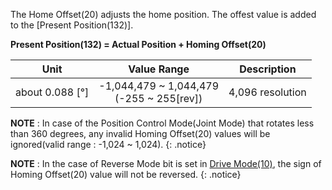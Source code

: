 The Home Offset(20) adjusts the home position. The offest value is added to the [Present Position(132)].  

**Present Position(132) = Actual Position + Homing Offset(20)**

|        Unit         |                  Value Range                  |   Description    |
|:-------------------:|:---------------------------------------------:|:----------------:|
| about 0.088 [&deg;] | -1,044,479 ~ 1,044,479<br />(-255 ~ 255[rev]) | 4,096 resolution |

**NOTE** : In case of the Position Control Mode(Joint Mode) that rotates less than 360 degrees, any invalid Homing Offset(20) values will be ignored(valid range : -1,024 ~ 1,024).
{: .notice}

**NOTE** : In the case of Reverse Mode bit is set in [Drive Mode(10)](#drive-mode10), the sign of Homing Offset(20) value will not be reversed.
{: .notice}
